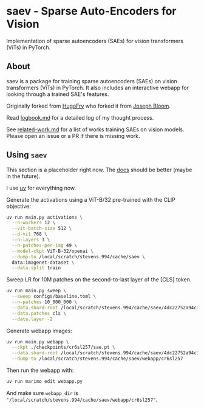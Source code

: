 # saev - Sparse Auto-Encoders for Vision

Implementation of sparse autoencoders (SAEs) for vision transformers (ViTs) in PyTorch.

## About

saev is a package for training sparse autoencoders (SAEs) on vision transformers (ViTs) in PyTorch.
It also includes an interactive webapp for looking through a trained SAE's features.

Originally forked from [HugoFry](https://github.com/HugoFry/mats_sae_training_for_ViTs) who forked it from [Joseph Bloom](https://github.com/jbloomAus/SAELens).

Read [logbook.md](logbook.md) for a detailed log of my thought process.

See [related-work.md](related-work.md) for a list of works training SAEs on vision models.
Please open an issue or a PR if there is missing work.

## Using `saev`

This section is a placeholder right now.
The [docs](https://samuelstevens.me/saev/) should be better (maybe in the future).

I use [uv](https://docs.astral.sh/uv/) for everything now.

Generate the activations using a ViT-B/32 pre-trained with the CLIP objective:

```sh
uv run main.py activations \
  --n-workers 12 \
  --vit-batch-size 512 \
  --d-vit 768 \
  --n-layers 3 \
  --n-patches-per-img 49 \
  --model-ckpt ViT-B-32/openai \
  --dump-to /local/scratch/stevens.994/cache/saev \
  data:imagenet-dataset \
  --data.split train

```

Sweep LR for 10M patches on the second-to-last layer of the [CLS] token.

```sh
uv run main.py sweep \
  --sweep configs/baseline.toml \
  --n-patches 10_000_000 \
  --data.shard-root /local/scratch/stevens.994/cache/saev/4dc22752a94c350ea6045599290cfbc31e3ee96b213d485318e434362b3bbdda \
  --data.patches cls \
  --data.layer -2 
```

Generate webapp images:

```sh
uv run main.py webapp \
  --ckpt ./checkpoints/cr6sl257/sae.pt \
  --data.shard-root /local/scratch/stevens.994/cache/saev/4dc22752a94c350ea6045599290cfbc31e3ee96b213d485318e434362b3bbdda \
  --dump-to /local/scratch/stevens.994/cache/saev/webapp/cr6sl257
```

Then run the webapp with:

```sh
uv run marimo edit webapp.py
```

And make sure `webapp_dir` is `"/local/scratch/stevens.994/cache/saev/webapp/cr6sl257"`.
